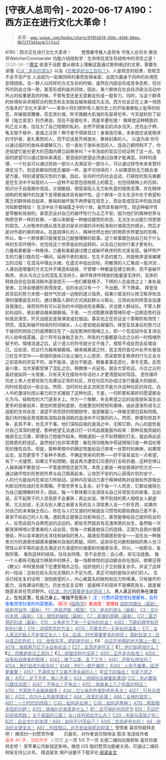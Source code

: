 # [守夜人总司令] - 2020-06-17 A190：西方正在进行文化大革命！

> 来源：[`www.yuque.com/books/share/97051b78-926c-43e6-b0aa-0b72ff163ac4/lt7xz2`](https://www.yuque.com/books/share/97051b78-926c-43e6-b0aa-0b72ff163ac4/lt7xz2)

<ne-p id="520f42f3293818f927861ebbd5b15da4_p_0" data-lake-id="520f42f3293818f927861ebbd5b15da4_p_0"><ne-text id="u4f836a76" style="color: rgb(51, 51, 51);">A190：西方正在进行文化大革命！</ne-text></ne-p> <ne-p id="71e69cd46f020a25d6901cdceac839a0" data-lake-id="71e69cd46f020a25d6901cdceac839a0"><ne-text id="uc9cbbc36" ne-fontsize="12" style="color: rgb(255, 255, 255);">原创</ne-text><ne-text id="uebac0e8f" ne-fontsize="14">觉悟者</ne-text><ne-text id="u649836cf" ne-fontsize="14">守夜人总司令</ne-text></ne-p> <ne-p id="c2ae2e7520cdc057b3f050cd0b04b2f0" data-lake-id="c2ae2e7520cdc057b3f050cd0b04b2f0"><ne-text id="u70b091a8" ne-fontsize="14" ne-bold="true" style="color: rgb(51, 51, 51);">守夜人总司令</ne-text></ne-p> <ne-p id="a17e4f531280522487efc65307a3bab9" data-lake-id="a17e4f531280522487efc65307a3bab9"><ne-text id="u82a13133" ne-fontsize="14" style="color: rgb(51, 51, 51);">微信号</ne-text><ne-text id="u7f6f20a8" ne-fontsize="14" style="color: rgb(51, 51, 51);">WatcherCommander</ne-text></ne-p> <ne-p id="cc5499134d6efb578e6198dde73ee78d" data-lake-id="cc5499134d6efb578e6198dde73ee78d"><ne-text id="u624c42c3" ne-fontsize="14" style="color: rgb(51, 51, 51);">功能介绍</ne-text><ne-text id="uaf3dc463" ne-fontsize="14" style="color: rgb(51, 51, 51);">结构学：生命体在其生存结构中的求存之道！</ne-text></ne-p> <ne-p id="a6464d4b716762d1fb33e7e4f685b70c" data-lake-id="a6464d4b716762d1fb33e7e4f685b70c"><ne-text id="ub36844fa" style="color: rgb(140, 140, 140);">2020-06-17</ne-text>[<ne-text id="u1a2bb6c4" ne-fontsize="14">原文</ne-text>](https://mp.weixin.qq.com/s?__biz=MzAxNDk1NjI2Mw==&mid=2247485331&idx=1&sn=558944607b02c21c1d19819560a92216&chksm=9b8a241bacfdad0d370df183e0c0e2f7cb477f8e0d21201ead36272ed6f3a250db0ea2ecdd63&scene=27#wechat_redirect&cpage=198)</ne-p> <ne-p id="bd81b9f2dc9baa054a740f94f3c829a4" data-lake-id="bd81b9f2dc9baa054a740f94f3c829a4"><ne-text id="u0eff167c" style="color: rgb(51, 51, 51);">收录于话题</ne-text></ne-p> <ne-p id="7bf6087924cf56f8e0ad42b9663b36b1" data-lake-id="7bf6087924cf56f8e0ad42b9663b36b1"><ne-text id="u3ed63069" style="color: rgb(51, 51, 51);">要从根本上理解这篇通过案例阐述的文章，需要先读懂《</ne-text>[<ne-text id="udd8a49fa" style="color: rgb(87, 107, 149);">C4：是非的源头</ne-text>](http://mp.weixin.qq.com/s?__biz=MzAxNDk1NjI2Mw==&mid=2247485283&idx=1&sn=4f6374be824ea0fb148517f63cae7a95&chksm=9b8a24ebacfdadfd9bb865954cfc7b9621c1450b4c258506347b2201a04c6057c4119a1a0820&scene=21#wechat_redirect)<ne-text id="u94686067" style="color: rgb(51, 51, 51);">》以及《</ne-text>[<ne-text id="ubabd21a6" style="color: rgb(87, 107, 149);">宗教是统治工具吗？</ne-text>](http://mp.weixin.qq.com/s?__biz=MzAxNDk1NjI2Mw==&mid=2247483901&idx=1&sn=f5d9f8c7bd84370c79adae921351e813&chksm=9b8a2275acfdab63fde093d76ff82e01d0e2fd43ea675f77fd17fd51a15873d4d10499f5338d&scene=21#wechat_redirect)<ne-text id="u4d4d027d" style="color: rgb(51, 51, 51);">》。人是观念的奴隶，但观念不会平空产生</ne-text></ne-p> <ne-p id="a5e5f5fe5c1da245c424d758ef24bc06" data-lake-id="a5e5f5fe5c1da245c424d758ef24bc06"><ne-text id="u98a90e86" style="color: rgb(51, 51, 51);">人会因为一起做同样的事而变得亲密，会因为置身于同样的处境而变得团结。当一群人以同样的方式生存的时候，虽然在内部会形成竞争态势，但对外时则会立场一致，甚至形成利益共同体。因此，某个群体在社会经济政治活动中所占的权重更高的时候，不管有意还是无意都会形成一股势力。同时，与这个群体的处境和诉求相契合的观念和主张就会越来越成为主流。西方社会正在上演一场西方版本的“文化大革命”——革命小将们把所有人类历史上的开拓者都贴上耻辱的标签，并摧毁其雕像，否定其价值。昨天推翻大航海的先驱哥伦布，今天就轮到了起草《独立宣言》的杰弗逊。现在不是狼吃羊，而是羊要吃狼！</ne-text></ne-p> <ne-p id="e4301d2241b6d435fa1e1c5a149fe078" data-lake-id="e4301d2241b6d435fa1e1c5a149fe078"><ne-text id="u805262b0" style="color: rgb(51, 51, 51);">像拜登这种精致的利己主义者，往往为了自己短期的私利，全然不顾身后的洪水滔天。虎兕出于柙，龟玉毁于椟中，是谁之过欤？典守者不得辞其过！身居高位者，本来就应该是秩序的守护者，是扎篱笆的人，而不应该是开闸放水，撕掉封条的人。</ne-text></ne-p> <ne-p id="ace0368ad451fe50eda1cc79516845d5" data-lake-id="ace0368ad451fe50eda1cc79516845d5"><ne-text id="u6b2bb508" ne-fontsize="24" ne-bold="true" style="color: rgb(51, 51, 51);">以退为进</ne-text></ne-p> <ne-p id="44e4e30aa2df77b570e90f96ccee7bd9" data-lake-id="44e4e30aa2df77b570e90f96ccee7bd9"><ne-text id="uf53e44c8" style="color: rgb(51, 51, 51);">你可以通过临时的放纵来缓解压力，但一直处于放纵状态的人，连自己都控制不了，你还指望它能在更大的范围内建立起秩序吗？十年浩劫的现实已经证明了这一点。低级的欲望可以通过放纵来满足，更高级的欲望必须通过自律才能满足。同样的道理，一个社会可以通过抢劫一部分人去满足另一部分人，可以通过掠夺未来来暂时满足当下。但这些都如同庞氏骗局一样，是不可持续的！</ne-text></ne-p> <ne-p id="66b7c84bda389fe2387d138c87e10333" data-lake-id="66b7c84bda389fe2387d138c87e10333"><ne-text id="u92b11831" style="color: rgb(51, 51, 51);">人如果感到无力就会渴望力量，特别渴望毁灭性的力量。因此，任何时代的社会运动，打砸抢的急先锋都是在生活中不如意的人——这种不如意包括物质上的匮乏，也包括精神上的压抑。知识分子自我期许很高，又很脆弱，很容易陷入无力和失意的暗黑泥潭，并在精神结构的死循环的加速下变得极端并具有破坏性。这个群体一旦与生活中处于绝望和匮乏的群体结合起来，极端和破坏就不再停留在观念上，而会变成现实中的血流成河和断壁残垣！</ne-text></ne-p> <ne-p id="b7d24ccc916c35d9628f199f0fe6f489" data-lake-id="b7d24ccc916c35d9628f199f0fe6f489"><ne-text id="u4f62c7e1" style="color: rgb(51, 51, 51);">生活中处于极端匮乏中的个体，虽然具有破坏性，但这种破坏性是零散和怯弱的。甚至还会对自己的破坏性行为忐忑不安。因为他们的精神世界与物质世界一样的贫瘠，一直以来都是一种被动接受的状态，无法生长出能引领思想的观念。人对秩序的顺从首先是对是非对错的评判标准和价值观念的顺从，然后才是对外部约束的顺从。在底层挣扎的人，精神世界比他们的物质世界更加的贫瘠。所以，每一个群体都只能接受自己能够理解的故事。这个故事既包括自己处于什么样的生存环境中，也包括这个世界是如何运转的，以及自己如何行事才更有利。</ne-text></ne-p> <ne-p id="e51e4c8acae79dbd81780fef78324429" data-lake-id="e51e4c8acae79dbd81780fef78324429"><ne-text id="uec2767f1" style="color: rgb(51, 51, 51);">力量和美都是一种秩序，力量和美都通过建立或破坏秩序的形式来呈现。破坏所产生的力量只能存在一瞬间，延绵不绝的涌现，生生不息的接力，则是秩序逐渐被建立的过程：在混沌中理出头绪，在虚无中指出目标，将散落的人汇聚成一股洪流… 人类创造增量的方式无外乎建造和链接，不管哪一种都是在建立秩序，而不是破坏秩序。</ne-text></ne-p> <ne-p id="d2e016990fd190e98b1d8322dd6971bd" data-lake-id="d2e016990fd190e98b1d8322dd6971bd"><ne-text id="ua04559c5" style="color: rgb(51, 51, 51);">街头乌合之众的混乱无法持久，破坏秩序所释放的能量是无序的，无序的释放自会在自我消耗中逐渐熄灭——他们都是棋子，下棋的人在庙堂之上！身处庙堂者，立场会根据形势而改变，目的永远只有一个：不出圈，不下牌桌。</ne-text></ne-p> <ne-p id="5f630d854a5575e6334fe9e38de0c93f" data-lake-id="5f630d854a5575e6334fe9e38de0c93f"><ne-text id="u6e9ee7d5" style="color: rgb(51, 51, 51);">拜登及其背后的势力本想一鼓作气形成一边倒的道义指责，结果川普及时以捍卫秩序和法律的强硬姿态对抗，通过撕裂人群的方式挑起群众斗群众，立场向左的阵营会加速自我强化，继而将所有可以妥协的中间路线完全撕裂，并迫使人群站队。不管人群如何战队，彼此都会越来越极端。于是，一方试图裹挟着情绪形成一边倒态势的目标就会落空，歼灭战就会逐渐演变成拉锯战。事实也正在验证这个策略的有效性！</ne-text></ne-p> <ne-p id="15e9478228c244e6993bbdb700818270" data-lake-id="15e9478228c244e6993bbdb700818270"><ne-text id="ub12be76f" style="color: rgb(51, 51, 51);">然而，混乱和破坏持续的时间越长，人心思安就会越强烈。拜登及其身后的势力过于操切的把自己的底牌都压在了一战定乾坤的情绪之上。把一个在监狱中反复进出的人抬举成英雄，这个符号自身缺乏张力，所有的力量都是乌合之众的一时情绪所赋予的。情绪消退之后，这个道义的符号就分文不值了。借势不成反而会反噬自己。比如说，抗议行为越来越极端，越来越离谱之时。民主党的各位州长市长被自己杠在半空中——软弱的放纵只会让强化人心思安，而采取恢复秩序的行为又会与之前宣称的宗旨不符。进不能进，退也不能退，眼看着事态恶化，束手无策。反而是川普，当大家都受够了混乱之后，稍微做一点妥协，就会大受欢迎。乌合之众的喜好就如同一头怪兽，只有天天在猎场中存活的人才更清楚如何驾驭。</ne-text></ne-p> <ne-p id="d814644cdc5cd11148b62d40596fb8db" data-lake-id="d814644cdc5cd11148b62d40596fb8db"><ne-text id="uf026a701" ne-bold="true" style="color: rgb(51, 51, 51);">恶性循环</ne-text></ne-p> <ne-p id="ede5e194a10f210114367b37bd7e0703" data-lake-id="ede5e194a10f210114367b37bd7e0703"><ne-text id="u830f8d10" style="color: rgb(51, 51, 51);">历史上黑人也曾经努力去建设正常的社区，并在社区内办成过发行量最大的报纸，同时经营成功一些企业。然而，当时的社会主流观念不能允许这种社区的存在。白人中的激进社团以暴力的方式摧毁了这种社区。于是，一切积累和美好的愿望都会化为乌，结构性的大门逐渐关上。作为一个族群，失去希望之后的自我放纵滋生出更多的自暴自弃，更加的绝望和虚弱，也就更加的短视和愚昧，由此逐渐形成与之适配的生存状态：渴望不劳而获的短期掠夺，渴望像婴儿一样被无限包容和同情。</ne-text></ne-p> <ne-p id="e12cc427b8d75a0eb6fb0acd3dac932b" data-lake-id="e12cc427b8d75a0eb6fb0acd3dac932b"><ne-text id="u50e4f4cf" style="color: rgb(51, 51, 51);">我们有时候会责怪那些深陷自我消耗的漩涡中不可救药的人。然而，即便你怒其不争，哀其不幸，也无济于事。他们深陷自我的漩涡之中，无暇它顾，内心的底色是对自己深深的绝望。那种绝望无法通过打一针鸡血就能振作起来：那种自我质疑的枷锁无比沉重，即便自己想振作起来，稍微遇到一点不如预期的打击，就会再此逃回熟悉的舒适区。虽然他们也非常清楚：躲在阴沟暗角中苟延残喘只是一种混吃等死的慢性自杀。但是，那种黑暗中的确定性能给自己带来一丝暂时的麻痹。如果爬出去，反而更受不了各种不熟悉、不确定带来的煎熬——好不容易滋生一点希望，有了一点憧憬，如果又不如预期，就会再次遭受幻灭感的打击和折磨。这种恐惧让人越来越不敢尝试——不管是愤怒还是咒骂，本质上都是一种自我保护的方式——通过破坏性的形势把外界与自己隔离起来，让惊恐不安的内心获得片刻的安宁…</ne-text></ne-p> <ne-p id="c447283a6ebb26e0b79a0cd58b41df2b" data-lake-id="c447283a6ebb26e0b79a0cd58b41df2b"><ne-text id="u0c2b0fbb" style="color: rgb(51, 51, 51);">人的行为是由内在驱动力所驱动。这种内在驱动力源于精神结构对自我和外部做出判断后所形成的生存策略。不管世界多么复杂，对于每一个人而言，它都会被简化为自己能理解的样子。因此，每一个群体都只会深信与自己非常契合的故事。比如说，买不起房子的人坚信房子会暴跌；再比如说，挣不到钱的男人相信女人都虚荣。又比如说，无法与别人建立亲密关系的女人深信男人没一个好东西…</ne-text></ne-p> <ne-p id="7759245c7aee7ae16da849a897e43ef1" data-lake-id="7759245c7aee7ae16da849a897e43ef1"><ne-text id="ub4380108" style="color: rgb(51, 51, 51);">如果你对自己的未来缺乏信心，你在与人打交道的时候就会习惯性和那些跟自己差不多，甚至不如自己的人扎堆。遇到真正能够正向影响自己，甚至能够给自己提供机会的人，反而会因为自卑而逃的远远的。那些天然就具有召渣体质的女生，虽然每一次都哭哭啼啼以受害者的人设出现，但每一次都是她自己的选择。正因为自我价值感很低，所以会本能的去寻找有缺陷的男人，越渣反而越感到安全——滋生出一种施舍对方的道德优越感来缓解对自我的质疑。同时，这些存在问题和缺陷的男人也习惯性以非平等的姿态去满足对方渴望的价值感和优越感诉求。所以，一拍即合，各取所需。</ne-text></ne-p> <ne-p id="67840d4476c028d9e7079e8a0293dcfe" data-lake-id="67840d4476c028d9e7079e8a0293dcfe"><ne-text id="ufc08a6a7" style="color: rgb(51, 51, 51);">看到这样的结局，往往会同情，但不会悲伤；会心疼，却无法拯救。</ne-text></ne-p> <ne-p id="be5a13e7b814aae6be06265e6a56ad93" data-lake-id="be5a13e7b814aae6be06265e6a56ad93"><ne-text id="u932bf5b7" style="color: rgb(51, 51, 51);">每一个人都有可能成为棋局中的棋子，每一场群体性的运动都会存在炮灰。依稀记得《教父》中柯里昂阁下在遭受暗杀之后，组织他的儿子立刻报复杀手。并说了这样的一段话：这些在街头风光无限的人不足为虑。真正可怕的是指示他们的人。</ne-text></ne-p> <ne-p id="63a5b8bb900f960d726b58b9d43f91e0" data-lake-id="63a5b8bb900f960d726b58b9d43f91e0"><ne-text id="u53a9b523" style="color: rgb(51, 51, 51);">生活已经反复的证明：深陷绝望的人，内心被莫名的挫败和压力所填满。只有破坏的能力，没有建设的能力。历史也反复证明：底层棋子的宿命不是横死街头，就是被随意丢弃在荒郊野外。</ne-text><ne-text id="ueeb2609c" style="color: rgb(11, 1, 20);">《</ne-text>[<ne-text id="u74bb3dae" style="color: rgb(87, 107, 149);">后浪，时代需要更多的炮灰！</ne-text>](http://mp.weixin.qq.com/s?__biz=MzAxNDk1NjI2Mw==&mid=2247485174&idx=1&sn=e3a702db58f3c2ec0d06b89f8435c73a&chksm=9b8a257eacfdac680d37903d2d05385f5c9401c189321cc109c96b1063e9753c8498d1553f72&scene=21#wechat_redirect)<ne-text id="u49781d4d" style="color: rgb(11, 1, 20);">》。</ne-text></ne-p> <ne-p id="3ae70bef5617847848e9b74436d5c811" data-lake-id="3ae70bef5617847848e9b74436d5c811"><ne-text id="udb02f026" style="color: rgb(11, 1, 20);">黑人真正的抗争在课堂上，在社区里，在自己身上，唯独不在街头！</ne-text></ne-p> <ne-p id="feff81058e2a8b04dbe77e120e6d9915" data-lake-id="feff81058e2a8b04dbe77e120e6d9915"><ne-text id="ubb0244e3" style="color: rgb(0, 82, 255);">注：</ne-text><ne-text id="u8f059a79" style="color: rgb(0, 82, 255);">付费内容觉悟社里都有，及时查看觉悟社里的内容更新。</ne-text></ne-p> <ne-p id="f5443066e7cb7a29c875b7dfbf32d968" data-lake-id="f5443066e7cb7a29c875b7dfbf32d968" ne-alignment="center"><ne-text id="u0feff93c" style="color: rgb(255, 0, 0);">研习《</ne-text>[<ne-text id="uda43f215" style="color: rgb(87, 107, 149);">结构学</ne-text>](https://mp.weixin.qq.com/mp/appmsgalbum?action=getalbum&album_id=1318317199878225920&__biz=MzAxNDk1NjI2Mw==#wechat_redirect)<ne-text id="u6bcab371" style="color: rgb(255, 0, 0);">》发消息</ne-text><ne-text id="u4e23194b" ne-bold="true" style="color: rgb(255, 0, 0);">：觉悟社</ne-text></ne-p>  <ne-p id="a1d1950cf0ab19d3c9e1b5dab9b55e4d" data-lake-id="a1d1950cf0ab19d3c9e1b5dab9b55e4d" ne-alignment="center"><ne-card data-card-name="image" data-card-type="inline" id="ubhqh" data-event-boundary="card" style="color: rgb(51, 51, 51);"><ne-p id="4cb67e27872c9f047f1483157031ca63" data-lake-id="4cb67e27872c9f047f1483157031ca63">[<ne-text id="ua3e9ee0a" style="color: rgb(87, 107, 149);">结构学概论（最新）</ne-text>](http://mp.weixin.qq.com/s?__biz=MzAxNDk1NjI2Mw==&mid=2247485167&idx=1&sn=d5e962eff4a8e9770c83bc87d19d07f3&chksm=9b8a2567acfdac7154f7a62996dca874e5d186b44f3d120dcb633760318788c42d304e325313&scene=21#wechat_redirect)</ne-p> <ne-p id="ff6f54e8138cd09104d3ff5df08f7300" data-lake-id="ff6f54e8138cd09104d3ff5df08f7300">[<ne-text id="u48235f9f" style="color: rgb(87, 107, 149);">结构学自序（最新）</ne-text>](http://mp.weixin.qq.com/s?__biz=MzAxNDk1NjI2Mw==&mid=2247485327&idx=1&sn=5a8c9a6499c84e1c3129ca7cb41e0ac7&chksm=9b8a2407acfdad112471c12c6b86e4e914116dbb6d6588fa726a72e0aafa01d9c1b9fd24a738&scene=21#wechat_redirect)</ne-p> <ne-p id="c89b4a7e67148fb17735abf8313e066b" data-lake-id="c89b4a7e67148fb17735abf8313e066b">[<ne-text id="u90c35792" style="color: rgb(87, 107, 149);">F1：底层逻辑（框架）</ne-text>](http://mp.weixin.qq.com/s?__biz=MzAxNDk1NjI2Mw==&mid=2247485072&idx=1&sn=83d919c9e3bf71d25978a97c8d4c8aa6&chksm=9b8a2518acfdac0ea8a0f84382cc7c0a26d1ac3664d76c6365aee67ac4ebcac1bf280c060249&scene=21#wechat_redirect)</ne-p> <ne-p id="1c860ec8e6839136efcf6cc0ceba830f" data-lake-id="1c860ec8e6839136efcf6cc0ceba830f">[<ne-text id="u3bed4d9a" style="color: rgb(87, 107, 149);">C4：是非的源头（最新）</ne-text>](http://mp.weixin.qq.com/s?__biz=MzAxNDk1NjI2Mw==&mid=2247485283&idx=1&sn=4f6374be824ea0fb148517f63cae7a95&chksm=9b8a24ebacfdadfd9bb865954cfc7b9621c1450b4c258506347b2201a04c6057c4119a1a0820&scene=21#wechat_redirect)</ne-p> <ne-p id="37084317c7675d254827e48906b99ec2" data-lake-id="37084317c7675d254827e48906b99ec2">[<ne-text id="ue25a43eb" style="color: rgb(87, 107, 149);">C5：文化的本质（最新）</ne-text>](http://mp.weixin.qq.com/s?__biz=MzAxNDk1NjI2Mw==&mid=2247485176&idx=1&sn=edd2d2664617b856f73da27471529eb6&chksm=9b8a2570acfdac66a9ad0160a17afd9e23a687bc0be9b7517602aaf3fa126c5d785bcead0da7&scene=21#wechat_redirect)</ne-p> <ne-p id="f0d09e359d551340402614a08c8a604a" data-lake-id="f0d09e359d551340402614a08c8a604a">[<ne-text id="u3f26052b" style="color: rgb(87, 107, 149);">C6：理性的缺陷（最新）</ne-text>](http://mp.weixin.qq.com/s?__biz=MzAxNDk1NjI2Mw==&mid=2247485088&idx=1&sn=dc240d68dabbc3fbaa9897c63128e439&chksm=9b8a2528acfdac3e2ed7d1fff93035fb458ffdde98085ac6cfcd64bd53c9b8492733341b88ca&scene=21#wechat_redirect)</ne-p> <ne-p id="72f7638249d4dab0924bc9481e2866ec" data-lake-id="72f7638249d4dab0924bc9481e2866ec">[<ne-text id="uea87eaf3" style="color: rgb(87, 107, 149);">C7：真理的周期（最新）</ne-text>](http://mp.weixin.qq.com/s?__biz=MzAxNDk1NjI2Mw==&mid=2247485125&idx=1&sn=724eac40812de46a36c36a423d100223&chksm=9b8a254dacfdac5b81e40465e73885bad2944e5115cd3c3fd5564b139fff62d8d15465bdc614&scene=21#wechat_redirect)</ne-p> <ne-p id="e218625bd32db3dc5136137fde146d32" data-lake-id="e218625bd32db3dc5136137fde146d32">[<ne-text id="uec9833b3" style="color: rgb(87, 107, 149);">C17：匮乏感的形成（最新）</ne-text>](http://mp.weixin.qq.com/s?__biz=MzAxNDk1NjI2Mw==&mid=2247485308&idx=1&sn=8e74bfdbda23fb78a502fd60d45f29ef&chksm=9b8a24f4acfdade2b302355ea435f49770e221a7e015a1821f985905faabfa7e2941d6c8d14b&scene=21#wechat_redirect)</ne-p> <ne-p id="38db5d846dcfbb8ed7601397363587e8" data-lake-id="38db5d846dcfbb8ed7601397363587e8">[<ne-text id="u519d6873" style="color: rgb(87, 107, 149);">E10：斗争是为了求一个妥协的机会！</ne-text>](http://mp.weixin.qq.com/s?__biz=MzAxNDk1NjI2Mw==&mid=2247485297&idx=1&sn=d06c2667afc73cb3b30751c8c8b48c85&chksm=9b8a24f9acfdadef0cc300303172135b5f2a5fa91217cb83c315af0116ece2a3162af0edd7b0&scene=21#wechat_redirect)</ne-p> <ne-p id="fdf4f6adb3cfcf27b91c6200c36e67e0" data-lake-id="fdf4f6adb3cfcf27b91c6200c36e67e0">[<ne-text id="u0e4793c1" style="color: rgb(87, 107, 149);">A183：下跪的拜登和开枪的川普！</ne-text>](http://mp.weixin.qq.com/s?__biz=MzAxNDk1NjI2Mw==&mid=2247485291&idx=1&sn=fcdffdc41b81434b5df4b09c2fb78a3d&chksm=9b8a24e3acfdadf5e4848a00056daee21f08002b0f274c89240a509b73166b63195b2c2ddb00&scene=21#wechat_redirect)</ne-p> <ne-p id="676156793501878e02da1e74e1cd50d7" data-lake-id="676156793501878e02da1e74e1cd50d7">[<ne-text id="ud81e11f3" style="color: rgb(87, 107, 149);">E18：消弭怨念的方法！</ne-text>](http://mp.weixin.qq.com/s?__biz=MzAxNDk1NjI2Mw==&mid=2247485272&idx=1&sn=5974fe499668549cf897e697c2716173&chksm=9b8a24d0acfdadc6c65786fe619d471ee059f263a80daaebc3e6e2f0217bab5975b39814c105&scene=21#wechat_redirect)</ne-p> <ne-p id="5e90ab8188874b4ca6e31aa430e3354b" data-lake-id="5e90ab8188874b4ca6e31aa430e3354b">[<ne-text id="u1b735b59" style="color: rgb(87, 107, 149);">A178：不要贪恋一无是处的温柔！</ne-text>](http://mp.weixin.qq.com/s?__biz=MzAxNDk1NjI2Mw==&mid=2247485259&idx=1&sn=c46eb58cf71fc316608279b1e10828b8&chksm=9b8a24c3acfdadd57781ee9631cc06ed50551cc15141d155f54fa20dcf69c653825673104680&scene=21#wechat_redirect)</ne-p> <ne-p id="919a67542e0ebf82b0ba60b28bdb0b6f" data-lake-id="919a67542e0ebf82b0ba60b28bdb0b6f">[<ne-text id="u98b71a97" style="color: rgb(87, 107, 149);">E17：女人真正的敌人不是其它女人！</ne-text>](http://mp.weixin.qq.com/s?__biz=MzAxNDk1NjI2Mw==&mid=2247485246&idx=1&sn=e0a9e2bac3f9bc5122895e854b7d597a&chksm=9b8a24b6acfdada017380e476dc7faaf80b57b95b2bb8eb7b8ab61d0b04f5dd46850f7af81e3&scene=21#wechat_redirect)</ne-p> <ne-p id="d1bb203037e1dd6ba25fea38f3f70c6d" data-lake-id="d1bb203037e1dd6ba25fea38f3f70c6d">[<ne-text id="u8b7ff297" style="color: rgb(87, 107, 149);">E4：后浪，时代需要更多的炮灰！</ne-text>](http://mp.weixin.qq.com/s?__biz=MzAxNDk1NjI2Mw==&mid=2247485174&idx=1&sn=e3a702db58f3c2ec0d06b89f8435c73a&chksm=9b8a257eacfdac680d37903d2d05385f5c9401c189321cc109c96b1063e9753c8498d1553f72&scene=21#wechat_redirect)</ne-p> <ne-p id="a0c9bce6be9a983794833d4698803afd" data-lake-id="a0c9bce6be9a983794833d4698803afd">[<ne-text id="u0d754fe6" style="color: rgb(87, 107, 149);">潜射巨浪 3：应对真正的危机！</ne-text>](http://mp.weixin.qq.com/s?__biz=MzAxNDk1NjI2Mw==&mid=2247485199&idx=1&sn=aba0a12dad3ec2d04e267645968b7cb1&chksm=9b8a2487acfdad910b880c358c1f6754e5ba01eb7eadfe70b45c2d1c9ec161d20151df4b1f2e&scene=21#wechat_redirect)</ne-p> <ne-p id="08e9d2c9fe0caa2d88dea1ea6153e09c" data-lake-id="08e9d2c9fe0caa2d88dea1ea6153e09c">[<ne-text id="uec86440c" style="color: rgb(87, 107, 149);">E5：依依东望，望的是时间！</ne-text>](http://mp.weixin.qq.com/s?__biz=MzIzMDYwOTM0Mg==&mid=2247483860&idx=1&sn=b5b01ae82ff764ce2806251e3f2a809f&chksm=e8b19905dfc61013607735eb7782299c9a4d7a39a8b15a7b46182ef20eda3ffe9f6ed6337e1f&scene=21#wechat_redirect)</ne-p> <ne-p id="e15bf2288c991a420f202c5ca2c87e24" data-lake-id="e15bf2288c991a420f202c5ca2c87e24"><ne-text id="ue638b2d5" style="color: rgb(51, 51, 51);">E6：</ne-text>[<ne-text id="uc9525ce4" style="color: rgb(87, 107, 149);">向正在坍塌的地方踹上一脚！</ne-text>](http://mp.weixin.qq.com/s?__biz=MzAxNDk1NjI2Mw==&mid=2247483789&idx=1&sn=5e44b7b524c3dc4bb7705f49ed0a44a3&chksm=9b8a2205acfdab139e4b1d44ef6702b09c9fbf79505340205d13fbdaa33207a997f54bee0e97&scene=21#wechat_redirect)</ne-p> <ne-p id="9cbb93b3b1cbe7e2a2a70451b2651023" data-lake-id="9cbb93b3b1cbe7e2a2a70451b2651023">[<ne-text id="u6ac5c372" style="color: rgb(87, 107, 149);">A176：拨款两万亿下乡会有机会？</ne-text>](http://mp.weixin.qq.com/s?__biz=MzAxNDk1NjI2Mw==&mid=2247485240&idx=1&sn=105505b186556162978e3785d2dd97fe&chksm=9b8a24b0acfdada68d2d4ae346498a4c602387990d855088978737809b953d7e368be83a4836&scene=21#wechat_redirect)</ne-p> <ne-p id="01efc7b75c7119e667f1d2758d9f867d" data-lake-id="01efc7b75c7119e667f1d2758d9f867d">[<ne-text id="u97ab0186" style="color: rgb(87, 107, 149);">E27：击溃还是歼灭？</ne-text>](http://mp.weixin.qq.com/s?__biz=MzAxNDk1NjI2Mw==&mid=2247485068&idx=1&sn=2b373ea4eefcf1b09885327f1a71579c&chksm=9b8a2504acfdac128793e9562414dc6898813182021afefdb73c3ea788e0a998af0ed02fe173&scene=21#wechat_redirect)</ne-p> <ne-p id="3574570c5b81b6ec9e8991291a07afe3" data-lake-id="3574570c5b81b6ec9e8991291a07afe3"><ne-text id="u14ef19e6" style="color: rgb(11, 1, 20);">E</ne-text>[<ne-text id="ubd45101a" style="color: rgb(87, 107, 149);">1：他们到底怕什么？</ne-text>](http://mp.weixin.qq.com/s?__biz=MzAxNDk1NjI2Mw==&mid=2247483898&idx=1&sn=1b0a50386e9e89d2750dec717236f0aa&chksm=9b8a2272acfdab64235b35ee5e91b8cac6172144207251636e1345fc570aa1601f59eff7f442&scene=21#wechat_redirect)</ne-p> <ne-p id="490d37b77846ced9a2e1bc79846459ea" data-lake-id="490d37b77846ced9a2e1bc79846459ea"><ne-text id="u6961903e" style="color: rgb(11, 1, 20);">E</ne-text>[<ne-text id="u12a40927" style="color: rgb(87, 107, 149);">2：宗教是统治工具吗？</ne-text>](http://mp.weixin.qq.com/s?__biz=MzAxNDk1NjI2Mw==&mid=2247483901&idx=1&sn=f5d9f8c7bd84370c79adae921351e813&chksm=9b8a2275acfdab63fde093d76ff82e01d0e2fd43ea675f77fd17fd51a15873d4d10499f5338d&scene=21#wechat_redirect)</ne-p> <ne-p id="f802a857b7508649f7183b41e4ab06ae" data-lake-id="f802a857b7508649f7183b41e4ab06ae"><ne-text id="uaebd17a1" style="color: rgb(11, 1, 20);">E</ne-text>[<ne-text id="u626cd090" style="color: rgb(87, 107, 149);">3：梳理流程也没用！</ne-text>](http://mp.weixin.qq.com/s?__biz=MzAxNDk1NjI2Mw==&mid=2247483989&idx=1&sn=ee70dacfd980f041379d91ae947ece44&chksm=9b8a21ddacfda8cb28bf62d6f53531e8a8ebce2de96396e50ec7e7e144fffe502ec6faee3415&scene=21#wechat_redirect)</ne-p> <ne-p id="16143f76d7f9e7f8cb585a4382503d54" data-lake-id="16143f76d7f9e7f8cb585a4382503d54">[<ne-text id="uef2ff940" style="color: rgb(87, 107, 149);">A101：正在走向失控！</ne-text>](http://mp.weixin.qq.com/s?__biz=MzAxNDk1NjI2Mw==&mid=2247485118&idx=1&sn=f80e8cdc785582325fe732a34ada1752&chksm=9b8a2536acfdac20e341884248b172b0c0ca910540223ab60c7625fdc0de2a03975d780ea2ab&scene=21#wechat_redirect)</ne-p> <ne-p id="cc06b8ed963c69f22286f5301eb255d1" data-lake-id="cc06b8ed963c69f22286f5301eb255d1">[<ne-text id="u8529448b" style="color: rgb(87, 107, 149);">A159：自卑和自傲者的困境！</ne-text>](http://mp.weixin.qq.com/s?__biz=MzAxNDk1NjI2Mw==&mid=2247485153&idx=1&sn=99a5e1a0d2bc95424798e904714bb8ed&chksm=9b8a2569acfdac7f12a09d0ba6950a2e5cbca5ef6cfb03e91d5fb787d1c52c709ffa01024784&scene=21#wechat_redirect)</ne-p> <ne-p id="87ea98021aaa8fa5abfe894099a53240" data-lake-id="87ea98021aaa8fa5abfe894099a53240">[<ne-text id="u1d9551c3" style="color: rgb(87, 107, 149);">A143：摘下口罩，丢了工作！</ne-text>](http://mp.weixin.qq.com/s?__biz=MzAxNDk1NjI2Mw==&mid=2247485056&idx=1&sn=eff9f05bcad84a7ccd397ebaacde4055&chksm=9b8a2508acfdac1eb18a04ce52aef698f8e4da804261fd1f75930aa5e7c3fbe50806b0077542&scene=21#wechat_redirect)</ne-p> <ne-p id="5a80e81ede580a8be8488099f587d6ca" data-lake-id="5a80e81ede580a8be8488099f587d6ca">[<ne-text id="u31c62df9" style="color: rgb(87, 107, 149);">A141：还能扛得住吗？</ne-text>](http://mp.weixin.qq.com/s?__biz=MzAxNDk1NjI2Mw==&mid=2247485046&idx=1&sn=d7a96fb55a2d572e99346b475818fe95&chksm=9b8a25feacfdace8ee0ac46509e45dc495a8d28b9f12f2acfe6d96d87cf87b8d8fb887b6e6fa&scene=21#wechat_redirect)</ne-p> <ne-p id="5a33d4feace98b29ce99fbc8aaddb83b" data-lake-id="5a33d4feace98b29ce99fbc8aaddb83b">[<ne-text id="u5a1ca45f" style="color: rgb(87, 107, 149);">A154：我们会成为孤岛吗？</ne-text>](http://mp.weixin.qq.com/s?__biz=MzAxNDk1NjI2Mw==&mid=2247485133&idx=1&sn=f0da94e06adf2e02d479952851fe28eb&chksm=9b8a2545acfdac5355c2d105123de29322b07b417f2923aa9d8e5ee9e2ba86a65fe31a2b3a0a&scene=21#wechat_redirect)</ne-p> <ne-p id="a74804e4623cde66f72ec44d60f97e37" data-lake-id="a74804e4623cde66f72ec44d60f97e37">[<ne-text id="u4560b761" style="color: rgb(87, 107, 149);">A148：他们一直在骗你！</ne-text>](http://mp.weixin.qq.com/s?__biz=MzAxNDk1NjI2Mw==&mid=2247485104&idx=1&sn=95439802cbeb1e42c406b5db1506d630&chksm=9b8a2538acfdac2e0f18661179a39a4ac262d1621e470595a57d660561c5dab9f0a895564fcc&scene=21#wechat_redirect)</ne-p> <ne-p id="a13e73507ae9c11ab1d64831974f50d9" data-lake-id="a13e73507ae9c11ab1d64831974f50d9">[<ne-text id="u1c6700b6" style="color: rgb(87, 107, 149);">A149：人命不重要，经济更重要！</ne-text>](http://mp.weixin.qq.com/s?__biz=MzAxNDk1NjI2Mw==&mid=2247485108&idx=1&sn=3fab85fd661e063fa5b16c9fd8d85eff&chksm=9b8a253cacfdac2af43b37c34ffc673a5f4ca2e25b9580fa8a220c3c2bdc90e2f8cdf630c86c&scene=21#wechat_redirect)</ne-p> <ne-p id="d2052a7399dc1888c63a07260b6da36a" data-lake-id="d2052a7399dc1888c63a07260b6da36a">[<ne-text id="uac60a748" style="color: rgb(87, 107, 149);">A157：不满意当下又看不清未来的人！</ne-text>](http://mp.weixin.qq.com/s?__biz=MzAxNDk1NjI2Mw==&mid=2247485147&idx=1&sn=0671d93b35a4a8f514605c81a82c61fa&chksm=9b8a2553acfdac45978c046ae293899ecf920780d9cc3f7adedc6e42b7d516754a7aeeb6aa8d&scene=21#wechat_redirect)</ne-p> <ne-p id="93b79bfa8ab200414854bbe67d301620" data-lake-id="93b79bfa8ab200414854bbe67d301620">[<ne-text id="u72db9db8" style="color: rgb(87, 107, 149);">星空下的独白！</ne-text>](http://mp.weixin.qq.com/s?__biz=MzAxNDk1NjI2Mw==&mid=2247484550&idx=1&sn=fa82f3305cc05c03bebea3852dd822b6&chksm=9b8a270eacfdae181964706c9ba3ccde2a315f3f6e21011f6296b060e0e14384ad0485da97f9&scene=21#wechat_redirect)</ne-p> <ne-p id="ddaa81503c8856760580ff38a1c9ae51" data-lake-id="ddaa81503c8856760580ff38a1c9ae51">[<ne-text id="u97193bfe" style="color: rgb(87, 107, 149);">穷是万恶之源！</ne-text>](http://mp.weixin.qq.com/s?__biz=MzAxNDk1NjI2Mw==&mid=2247483823&idx=1&sn=e54ebe9891b302dc0bf1815c76ccf8b7&chksm=9b8a2227acfdab31a05e273addd9159d4b8263d58d3c58bf214841c8189157519719c3427306&scene=21#wechat_redirect)</ne-p> <ne-p id="8322d4d09ba7503568f98bba55850cfb" data-lake-id="8322d4d09ba7503568f98bba55850cfb">[<ne-text id="u339a371a" style="color: rgb(87, 107, 149);">A152：足下不死，我心不安！</ne-text>](http://mp.weixin.qq.com/s?__biz=MzAxNDk1NjI2Mw==&mid=2247485129&idx=1&sn=4e54449e04c82de033b1d08b62909fac&chksm=9b8a2541acfdac57a7415beb4d029e9ebb531a4dba524a2bfae39feb00516ac2a9bcd93a2af1&scene=21#wechat_redirect)</ne-p> <ne-p id="87c200f18fa0b5ecc540a33802ad3b5b" data-lake-id="87c200f18fa0b5ecc540a33802ad3b5b">[<ne-text id="uf25d409c" style="color: rgb(87, 107, 149);">A24：供销社会被重新激活</ne-text>](http://mp.weixin.qq.com/s?__biz=MzAxNDk1NjI2Mw==&mid=2247484249&idx=1&sn=b8af24c3440b291292b1ed4eddfcfaec&chksm=9b8a20d1acfda9c79045cf72415a403a655fcbcc03483c9b2970fd289e28f7c18a998142039c&scene=21#wechat_redirect)<ne-text id="u60abd609" style="color: rgb(11, 1, 20);">!</ne-text></ne-p> <ne-p id="c22e03d6fed87f2221c81f316abddc4e" data-lake-id="c22e03d6fed87f2221c81f316abddc4e">[<ne-text id="u8393dea3" style="color: rgb(87, 107, 149);">C12：务必要振兴建设兵团！</ne-text>](http://mp.weixin.qq.com/s?__biz=MzAxNDk1NjI2Mw==&mid=2247484193&idx=1&sn=88c86597191d0c97a411f9ea6f7b7c5d&chksm=9b8a20a9acfda9bfae819e8e42531fe6d523dd244ef0fc0c0787ab812540108c181f7ec2ffa9&scene=21#wechat_redirect)</ne-p> <ne-p id="3a2c207945dfd9d6d394b27538a7bd62" data-lake-id="3a2c207945dfd9d6d394b27538a7bd62">[<ne-text id="u5faa9dff" style="color: rgb(87, 107, 149);">A147：不争论！不争论！</ne-text>](http://mp.weixin.qq.com/s?__biz=MzAxNDk1NjI2Mw==&mid=2247485096&idx=1&sn=5e5f8668239146507240a8ca9bd3129c&chksm=9b8a2520acfdac36b0d7f692c488c41a5d80872b7cc85c03cb728e2ecd09622cc02afbaee1e6&scene=21#wechat_redirect)</ne-p> <ne-p id="563db618768ba1c0b82d2d0c970dfec3" data-lake-id="563db618768ba1c0b82d2d0c970dfec3">[<ne-text id="u863f3c19" style="color: rgb(87, 107, 149);">A112：弱者身上几个有毒的特征！</ne-text>](http://mp.weixin.qq.com/s?__biz=MzAxNDk1NjI2Mw==&mid=2247484903&idx=1&sn=609b7c81f10207eea8bcccbe35aa61b6&chksm=9b8a266facfdaf790a328ee9eca9d05f95ce939b69b2e4c1fcaacd63470bd79c44d03caeb00c&scene=21#wechat_redirect)</ne-p> <ne-p id="3b86b3a7e94c3e5d5f75e217df4c90be" data-lake-id="3b86b3a7e94c3e5d5f75e217df4c90be">[<ne-text id="ue2ba4a17" style="color: rgb(87, 107, 149);">A110：穷家败子会越来越多！</ne-text>](http://mp.weixin.qq.com/s?__biz=MzAxNDk1NjI2Mw==&mid=2247484897&idx=1&sn=84e1c8a85eb385c04f400095d47d55eb&chksm=9b8a2669acfdaf7f7a431a12c057023ae123aaa855b0f9d48a98c21eae27788632beb60765c9&scene=21#wechat_redirect)</ne-p> <ne-p id="a776fa5951939fae8db1ad455d0b3627" data-lake-id="a776fa5951939fae8db1ad455d0b3627">[<ne-text id="u4a5f6c77" style="color: rgb(87, 107, 149);">A34：烂父亲的危害到底有多大！</ne-text>](http://mp.weixin.qq.com/s?__biz=MzIzMDYwOTM0Mg==&mid=2247483986&idx=1&sn=984fbf5e696f7a3f34f25dcf93037cea&chksm=e8b19a83dfc61395d629a54503920505c42a73a62b9e72308ed4ea0d66c509ca66a1a3138ea5&scene=21#wechat_redirect)</ne-p> <ne-p id="ac3d4ace9bec09f61a0581ff8048b918" data-lake-id="ac3d4ace9bec09f61a0581ff8048b918">[<ne-text id="uc63a48e3" style="color: rgb(87, 107, 149);">A127：引导与控制！</ne-text>](http://mp.weixin.qq.com/s?__biz=MzAxNDk1NjI2Mw==&mid=2247484979&idx=1&sn=f399f00523a8dd5cafe7c0636121333e&chksm=9b8a25bbacfdacad35d6b31ea6500e76fc161c3dd8e789aacdc1284bedcdcaf57570dd6f6261&scene=21#wechat_redirect)</ne-p> <ne-p id="c5b1387fd67e571e6c5174884feac5a8" data-lake-id="c5b1387fd67e571e6c5174884feac5a8">[<ne-text id="u0cfac8b7" style="color: rgb(87, 107, 149);">A122：你为什么热衷阴谋论？</ne-text>](http://mp.weixin.qq.com/s?__biz=MzAxNDk1NjI2Mw==&mid=2247484960&idx=1&sn=f04b2971f7e664f0ab903a6a9ffab5dd&chksm=9b8a25a8acfdacbecd85fb722d9e401e6b748a28498b75da9489af10d9cf69916bf473c72a7b&scene=21#wechat_redirect)</ne-p> <ne-p id="08bc207469c2e148bc8aafa0e8e37d55" data-lake-id="08bc207469c2e148bc8aafa0e8e37d55">[<ne-text id="uedcaf2cf" style="color: rgb(87, 107, 149);">A84：改革的步骤！</ne-text>](http://mp.weixin.qq.com/s?__biz=MzIzMDYwOTM0Mg==&mid=2247484098&idx=1&sn=8a28fd5dce47b485ed38e4f3cfdb7d05&chksm=e8b19a13dfc61305fde13511d297aa1d6b59184825c7998f338e7d5f36742e3c06c717d78fe8&scene=21#wechat_redirect)</ne-p> <ne-p id="a5235fc968b8901bba955858a258354d" data-lake-id="a5235fc968b8901bba955858a258354d">[<ne-text id="u18342c6b" style="color: rgb(87, 107, 149);">A86：女神的错觉！</ne-text>](http://mp.weixin.qq.com/s?__biz=MzAxNDk1NjI2Mw==&mid=2247484733&idx=1&sn=fab22e8ab3f80b78dab3d4e2e2716bfb&chksm=9b8a26b5acfdafa374df83506e5086a573169362877918977c08490b4e9747c45c99d1266e7f&scene=21#wechat_redirect)</ne-p> <ne-p id="0e20d4152e63b1ecef2718639d317aac" data-lake-id="0e20d4152e63b1ecef2718639d317aac">[<ne-text id="u7d4dc06a" style="color: rgb(87, 107, 149);">A87：一个时代的终结！</ne-text>](http://mp.weixin.qq.com/s?__biz=MzIzMDYwOTM0Mg==&mid=2247484102&idx=1&sn=c0572fe89409ac0ef2d1468b8f81f130&chksm=e8b19a17dfc6130119eacf0492c237b5173f6f9c13265a36d7919e3132228f8c2d3306863c08&scene=21#wechat_redirect)</ne-p> <ne-p id="a0b36a4c5c3f0a4ee67a17526e82c1b3" data-lake-id="a0b36a4c5c3f0a4ee67a17526e82c1b3">[<ne-text id="u941323ab" style="color: rgb(87, 107, 149);">C30：如何追女神！</ne-text>](http://mp.weixin.qq.com/s?__biz=MzAxNDk1NjI2Mw==&mid=2247484588&idx=1&sn=de5c95495cc04bcfe8644c3c2bc025c3&chksm=9b8a2724acfdae3286a142c2de506a7494e2d7aa50c990c0e159cedab07b5287040f286dfac6&scene=21#wechat_redirect)</ne-p> <ne-p id="4d2dfec98b1b8f54cc82cb081be42d54" data-lake-id="4d2dfec98b1b8f54cc82cb081be42d54">[<ne-text id="ube8ad38b" style="color: rgb(87, 107, 149);">C36：如何追男神！</ne-text>](http://mp.weixin.qq.com/s?__biz=MzAxNDk1NjI2Mw==&mid=2247485234&idx=1&sn=3a3659e6648263013c662bb25ff35795&chksm=9b8a24baacfdadace5d8fa147798a3e18e84b07e4f8761b0f7137b9811a42425b869336013db&scene=21#wechat_redirect)</ne-p> <ne-p id="7b4fe4d99b2e08f16b9518a7d038d7bc" data-lake-id="7b4fe4d99b2e08f16b9518a7d038d7bc">[<ne-text id="u8c9d4944" style="color: rgb(87, 107, 149);">A115：那些根本性的问题！</ne-text>](http://mp.weixin.qq.com/s?__biz=MzAxNDk1NjI2Mw==&mid=2247484914&idx=1&sn=967fee05bc4f865fe727690ef496bd08&chksm=9b8a267aacfdaf6c067abdfbeed512ad0ec7af5d0c3310f4461e50eaa47c005b5b30ea9758af&scene=21#wechat_redirect)</ne-p> <ne-p id="827ebe8823ab177dd5268dfdb809d5dd" data-lake-id="827ebe8823ab177dd5268dfdb809d5dd">[<ne-text id="u0a881843" style="color: rgb(87, 107, 149);">A113：情绪化的本质是什么？</ne-text>](http://mp.weixin.qq.com/s?__biz=MzAxNDk1NjI2Mw==&mid=2247484925&idx=1&sn=a3e5d2a4ffa1f0c4a1e915a7f6244527&chksm=9b8a2675acfdaf6365b4c9b6f0390ceae91e0dbf218efdd6be0dc600964d220b1ab45bb6c2ac&scene=21#wechat_redirect)</ne-p> <ne-p id="667ce1b63681be95c26a993042eed87d" data-lake-id="667ce1b63681be95c26a993042eed87d">[<ne-text id="uda73b53c" style="color: rgb(87, 107, 149);">B1：去不掉的中间环节</ne-text>](http://mp.weixin.qq.com/s?__biz=MzIzMDYwOTM0Mg==&mid=2247483903&idx=1&sn=e8a21cb816d6a27d869f81463805a208&chksm=e8b1992edfc610380f54d91f9acc9844820c77ce8a5bcedb4f36372c406647f45fd2514a6a77&scene=21#wechat_redirect)</ne-p> <ne-p id="b076f59f60758a809a9e6b1907c2b09b" data-lake-id="b076f59f60758a809a9e6b1907c2b09b">[<ne-text id="u1a29ca42" style="color: rgb(87, 107, 149);">B19：不动产的投资思路！</ne-text>](http://mp.weixin.qq.com/s?__biz=MzAxNDk1NjI2Mw==&mid=2247484650&idx=1&sn=36687887ab7cd444fd324c3906b8d54a&chksm=9b8a2762acfdae74b83a146bdd8994b81cb9879b3de5caa870c13c6253ad22b2f5c42b0fe59a&scene=21#wechat_redirect)</ne-p> <ne-p id="156b22aead715c24241351f0524c9a51" data-lake-id="156b22aead715c24241351f0524c9a51">[<ne-text id="u35a4df77" style="color: rgb(87, 107, 149);">关于美国的三篇！</ne-text>](http://mp.weixin.qq.com/s?__biz=MzIzMDYwOTM0Mg==&mid=2247484082&idx=1&sn=7f0efdc740505aeff41af3593c2c07d2&chksm=e8b19a63dfc613757721204eef321ddcad7ddc01dfc2076db117c37c0b37d75438f2e405c830&scene=21#wechat_redirect)</ne-p> <ne-p id="b2a7782afe6fb95dad9db2fd6ed7d86f" data-lake-id="b2a7782afe6fb95dad9db2fd6ed7d86f">[<ne-text id="uae992d76" style="color: rgb(87, 107, 149);">女儿找穷屌丝怎么办？</ne-text>](http://mp.weixin.qq.com/s?__biz=MzAxNDk1NjI2Mw==&mid=2247484939&idx=1&sn=6a8b9a3df7e1197fde72a04e45ad3055&chksm=9b8a2583acfdac958a9514beb89993c74e6ee5ad63df4c4c6d420f8ac9cc3976dcfe5f66c734&scene=21#wechat_redirect)</ne-p> <ne-p id="9fd53adc6a436d8c19a3342dc2562105" data-lake-id="9fd53adc6a436d8c19a3342dc2562105">[<ne-text id="u5edd7f10" style="color: rgb(87, 107, 149);">C29：中层与高层之别！</ne-text>](http://mp.weixin.qq.com/s?__biz=MzIzMDYwOTM0Mg==&mid=2247484061&idx=1&sn=6b5effaceec4ccea129b0b2c0ff9eb94&chksm=e8b19a4cdfc6135a82d4a79c2245a8efb5cea97135ffeef76afcdb0f1d23fc37408270b77ac3&scene=21#wechat_redirect)</ne-p> <ne-p id="9db2bffe1e4d81ebe7efb8779423c13f" data-lake-id="9db2bffe1e4d81ebe7efb8779423c13f">[<ne-text id="u2720acc2" style="color: rgb(87, 107, 149);">B20：企业文化的本质！</ne-text>](http://mp.weixin.qq.com/s?__biz=MzIzMDYwOTM0Mg==&mid=2247484111&idx=1&sn=d6154ef03c3702d24ebbd49ec6d2544b&chksm=e8b19a1edfc61308357f4cc639a74339e18c1e7ea64e351a1d73fac03d82e0daa3d7cbd2b4f7&scene=21#wechat_redirect)[<ne-text id="u32eba766" style="color: rgb(87, 107, 149);">A93：如何不讨厌自己？</ne-text>](http://mp.weixin.qq.com/s?__biz=MzAxNDk1NjI2Mw==&mid=2247484783&idx=1&sn=08bb06c4b322311a9d08a0d67077b6ac&chksm=9b8a26e7acfdaff1fb664e30d3365b7405692c4c7e53b41d078052fcbd87faf8de05c04346ce&scene=21#wechat_redirect)</ne-p> <ne-p id="bb32c6d2eaab1894a0ac3d3dce5c11fc" data-lake-id="bb32c6d2eaab1894a0ac3d3dce5c11fc">[<ne-text id="ufadd96a3" style="color: rgb(87, 107, 149);">A145：生命是有价的！</ne-text>](http://mp.weixin.qq.com/s?__biz=MzIzMDYwOTM0Mg==&mid=2247484225&idx=1&sn=a811aaea8f276764fd52f3c23c629538&chksm=e8b19b90dfc61286a480096d1f6f2200f06f7f8f8d7cc07642caee3bdcd0f7d259e81c6e83b3&scene=21#wechat_redirect)</ne-p> <ne-p id="214f42b533169bfc9de3d963ac506856" data-lake-id="214f42b533169bfc9de3d963ac506856">[<ne-text id="u0c673823" style="color: rgb(87, 107, 149);">A8：统治的关键支点！</ne-text>](http://mp.weixin.qq.com/s?__biz=MzAxNDk1NjI2Mw==&mid=2247483996&idx=1&sn=c9bc4ea308424074eddfdf68020fc602&chksm=9b8a21d4acfda8c2902216f0de9989ce3d22d440efe7c3bdcc29724308c95969cb124ed257f5&scene=21#wechat_redirect)</ne-p> <ne-p id="8b54b6d4dce70214589b4ec9c91a15cc" data-lake-id="8b54b6d4dce70214589b4ec9c91a15cc">[<ne-text id="u976af244" style="color: rgb(87, 107, 149);">A97：别找借口，远不到会猝死的程度！</ne-text>](http://mp.weixin.qq.com/s?__biz=MzAxNDk1NjI2Mw==&mid=2247484866&idx=1&sn=d93222730b1fd65cd31d270e54c91073&chksm=9b8a264aacfdaf5cf1d8eab64891b03e7b9966e887c9f512b7cb4a3f6cca04f1faa2c5da905d&scene=21#wechat_redirect)</ne-p> <ne-p id="6468591e3490b0258248ca9e0854fe6d" data-lake-id="6468591e3490b0258248ca9e0854fe6d"><ne-text id="u5fe09311" style="color: rgb(51, 51, 51);">觉悟者</ne-text></ne-p> <ne-p id="56050e6c83972c4540528819848d8288" data-lake-id="56050e6c83972c4540528819848d8288"><ne-text id="u9a9d459d" style="color: rgb(51, 51, 51);">喜欢你就转走吧！</ne-text></ne-p> <ne-p id="433f11cde3be1948902ed94f12e557a8" data-lake-id="433f11cde3be1948902ed94f12e557a8"><ne-text id="u96bf391b" ne-bold="true" style="color: rgb(51, 51, 51);">微信扫一扫赞赏作者</ne-text><ne-text id="u26fe8e38" ne-bold="true" style="color: rgb(255, 255, 255);">赞赏</ne-text></ne-p> <ne-p id="c432fb58476a7450f2c739de69677fd5" data-lake-id="c432fb58476a7450f2c739de69677fd5"><ne-text id="u1ac2e16e" style="color: rgb(51, 51, 51);">已喜欢，</ne-text><ne-text id="uae370cf4">对作者说句悄悄话</ne-text></ne-p> <ne-p id="855d9b36d052b2506902b882e8b1dd7d" data-lake-id="855d9b36d052b2506902b882e8b1dd7d"><ne-text id="u13cd623d" style="color: rgb(51, 51, 51);">取消</ne-text></ne-p> <ne-p id="f5d6fe98b148965d9adb52d280a3c52d" data-lake-id="f5d6fe98b148965d9adb52d280a3c52d"><ne-text id="u6604264f" ne-fontsize="14" ne-bold="true" style="color: rgb(51, 51, 51);">发送给作者</ne-text></ne-p> <ne-p id="436ca91e86643897b0ef982075859143" data-lake-id="436ca91e86643897b0ef982075859143"><ne-text id="u57c1dda6" ne-bold="true" style="color: rgb(255, 255, 255);">发送</ne-text></ne-p> <ne-p id="96901ab42e9047992f7288c0af20a329" data-lake-id="96901ab42e9047992f7288c0af20a329"><ne-text id="u05abca35" ne-fontsize="13" style="color: rgb(250, 81, 81);">最多 40 字，当前共字</ne-text></ne-p> <ne-p id="ec558c487ddc4defca7a53bd9cb618be" data-lake-id="ec558c487ddc4defca7a53bd9cb618be"><ne-text id="u2edaa1dd" style="color: rgb(136, 136, 136);"> 人赞赏</ne-text></ne-p> <ne-p id="318dcf4ac73a6c47c5a35473c7eeaeb4" data-lake-id="318dcf4ac73a6c47c5a35473c7eeaeb4"><ne-text id="u7e1545f1" style="color: rgb(51, 51, 51);">上一页</ne-text> <ne-text id="u046ccbd9">1</ne-text><ne-text id="u0beea8ed" style="color: rgb(51, 51, 51);">/3 下一页</ne-text></ne-p> <ne-p id="cd126cefb69c56f070da2ffa5de18e26" data-lake-id="cd126cefb69c56f070da2ffa5de18e26"><ne-text id="u04b7f609" style="color: rgb(51, 51, 51);">长按二维码向我转账</ne-text></ne-p> <ne-p id="2562e14e5ad51adc7e14cd1c5793581a" data-lake-id="2562e14e5ad51adc7e14cd1c5793581a"><ne-text id="ufd2aeeb4" style="color: rgb(51, 51, 51);">喜欢你就转走吧！</ne-text></ne-p> <ne-p id="84165369ef1aefdd5ff89b0d0571e31c" data-lake-id="84165369ef1aefdd5ff89b0d0571e31c"><ne-text id="ube0ce59e" style="color: rgb(51, 51, 51);">受苹果公司新规定影响，微信 iOS 版的赞赏功能被关闭，可通过二维码转账支持公众号。</ne-text></ne-p> <ne-h3 id="wUVZ5" data-lake-id="wUVZ5"><ne-heading-ext><ne-heading-anchor></ne-heading-anchor><ne-heading-fold></ne-heading-fold></ne-heading-ext><ne-heading-content><ne-text id="u157fb57f" ne-fontsize="16" style="color: rgb(51, 51, 51);">精选留言</ne-text></ne-heading-content></ne-h3> <ne-p id="68ed1ff5332d60220cf9ef77e05ee4f0" data-lake-id="68ed1ff5332d60220cf9ef77e05ee4f0"><ne-text id="uc69c3f96" style="color: rgb(51, 51, 51);">用户设置不下载评论</ne-text></ne-p> <ne-p id="87caaba0403a169fffd3106adc311439" data-lake-id="87caaba0403a169fffd3106adc311439">[<ne-text id="u70aff942">阅读全文</ne-text>](https://t.zsxq.com/fAIYFQf)</ne-p></ne-card></ne-p>